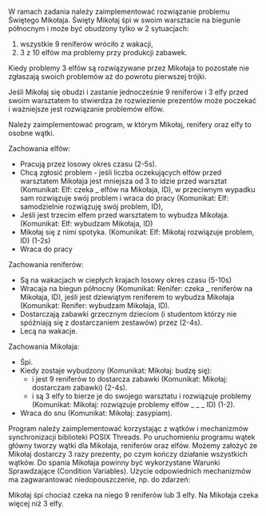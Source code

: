 W ramach zadania należy zaimplementować rozwiązanie problemu Świętego Mikołaja.
Święty Mikołaj śpi w swoim warsztacie na biegunie północnym i może być obudzony tylko w 2 sytuacjach:
1. wszystkie 9 reniferów wróciło z wakacji, 
2. 3 z 10 elfów ma problemy przy produkcji zabawek.

Kiedy problemy 3 elfów są rozwiązywane przez Mikołaja to pozostałe nie zgłaszają swoich problemów aż do powrotu pierwszej trójki.

Jeśli Mikołaj się obudzi i zastanie jednocześnie 9 reniferów i 3 elfy przed swoim warsztatem to stwierdza że rozwiezienie prezentów może poczekać i ważniejsze jest rozwiązanie problemów elfów.

Należy zaimplementować program, w którym Mikołaj, renifery oraz elfy to osobne wątki.

Zachowania elfów:

- Pracują przez losowy okres czasu (2-5s).
- Chcą zgłosić problem - jeśli liczba oczekujących elfów przed warsztatem Mikołaja jest mniejsza od 3 to idzie przed warsztat (Komunikat: Elf: czeka _ elfów na Mikołaja, ID), w przeciwnym wypadku sam rozwiązuje swój problem i wraca do pracy (Komunikat: Elf: samodzielnie rozwiązuję swój problem, ID),
- Jeśli jest trzecim elfem przed warsztatem to wybudza Mikołaja. (Komunikat: Elf: wybudzam Mikołaja, ID)
- Mikołaj się z nimi spotyka. (Komunikat: Elf: Mikołaj rozwiązuje problem, ID) (1-2s)
- Wraca do pracy

Zachowania reniferów:

- Są na wakacjach w ciepłych krajach losowy okres czasu (5-10s)
- Wracaja na biegun północny (Komunikat: Renifer: czeka _ reniferów na Mikołaja, ID), jeśli jest dziewiątym reniferem to wybudza Mikołaja (Komunikat: Renifer: wybudzam Mikołaja, ID).
- Dostarczają zabawki grzecznym dzieciom (i studentom którzy nie spóźniają się z dostarczaniem zestawów) przez (2-4s).   
- Lecą na wakacje.

Zachowania Mikołaja:

- Śpi.
- Kiedy zostaje wybudzony (Komunikat: Mikołaj: budzę się):
  - i jest 9 reniferów to dostarcza zabawki (Komunikat: Mikołaj: dostarczam zabawki) (2-4s). 
  - i są 3 elfy to bierze je do swojego warsztatu i rozwiązuje problemy (Komunikat: Mikołaj: rozwiązuje problemy elfów _ _ _ ID) (1-2).
- Wraca do snu (Komunikat: Mikołaj: zasypiam).
 
Program należy zaimplementować korzystając z wątków i mechanizmów synchronizacji biblioteki POSIX Threads. Po uruchomieniu programu wątek główny tworzy wątki dla Mikołaja, reniferów oraz elfów. Możemy założyć że Mikołaj dostarczy 3 razy prezenty, po czym kończy działanie wszystkich wątków. Do spania Mikołaja powinny być wykorzystane Warunki Sprawdzające (Condition Variables). Użycie odpowiednich mechanizmów ma zagwarantować niedopouszczenie, np. do zdarzeń:

Mikołaj śpi chociaż czeka na niego 9 reniferów lub 3 elfy.
Na Mikołaja czeka więcej niż 3 elfy.